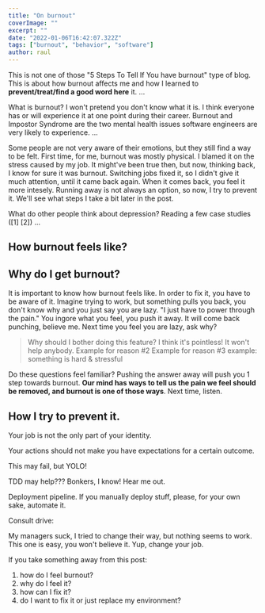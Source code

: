 ```yaml
---
title: "On burnout"
coverImage: ""
excerpt: ""
date: "2022-01-06T16:42:07.322Z"
tags: ["burnout", "behavior", "software"]
author: raul
---
```


This is not one of those "5 Steps To Tell If You have burnout" type of blog. This is about how burnout affects me and how I learned to **prevent/treat/find a good word here** it. ...

What is burnout? I won't pretend you don't know what it is. I think everyone has or will experience it at one point during their career. Burnout and Impostor Syndrome are the two mental health issues software engineers are very likely to experience. ...

Some people are not very aware of their emotions, but they still find a way to be felt. First time, for me, burnout was mostly physical. I blamed it on the stress caused by my job. It might've been true then, but now, thinking back, I know for sure it was burnout. Switching jobs fixed it, so I didn't give it much attention, until it came back again. When it comes back, you feel it more intesely. Running away is not always an option, so now, I try to prevent it. We'll see what steps I take a bit later in the post.

What do other people think about depression? Reading a few case studies ([1] [2]) ...

## How burnout feels like?

## Why do I get burnout?

It is important to know how burnout feels like. In order to fix it, you have to be aware of it. Imagine trying to work, but something pulls you back, you don't know why and you just say you are lazy. "I just have to power through the pain." You ingore what you feel, you push it away. It will come back punching, believe me. Next time you feel you are lazy, ask why?

> Why should I bother doing this feature? I think it's pointless! It won't help anybody.
> Example for reason #2
> Example for reason #3
> example: something is hard & stressful

Do these questions feel familiar? Pushing the answer away will push you 1 step towards burnout. **Our mind has ways to tell us the pain we feel should be removed, and burnout is one of those ways**. Next time, listen.

## How I try to prevent it.

Your job is not the only part of your identity.

Your actions should not make you have expectations for a certain outcome.

This may fail, but YOLO!

TDD may help??? Bonkers, I know! Hear me out.

Deployment pipeline. If you manually deploy stuff, please, for your own sake, automate it.

Consult drive:

My managers suck, I tried to change their way, but nothing seems to work. This one is easy, you won't believe it. Yup, change your job.

If you take something away from this post:

1. how do I feel burnout?
2. why do I feel it?
3. how can I fix it?
4. do I want to fix it or just replace my environment?
